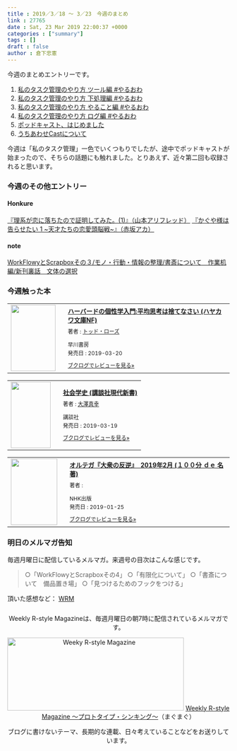 ```yaml
---
title : 2019／3／18 〜 3／23　今週のまとめ
link : 27765
date : Sat, 23 Mar 2019 22:00:37 +0000
categories : ["summary"]
tags : []
draft : false
author : 倉下忠憲
---
```


今週のまとめエントリーです。
 
<ol>
<li><a href="https://rashita.net/blog/?p=27445">私のタスク管理のやり方 ツール編 #やるおわ</a></li>
<li><a href="https://rashita.net/blog/?p=27512">私のタスク管理のやり方 下処理編 #やるおわ</a></li>
<li><a href="https://rashita.net/blog/?p=27570">私のタスク管理のやり方 やること編 #やるおわ</a></li>
<li><a href="https://rashita.net/blog/?p=27610">私のタスク管理のやり方 ログ編 #やるおわ</a></li>
<li><a href="https://rashita.net/blog/?p=27666">ポッドキャスト、はじめました</a></li>
<li><a href="https://rashita.net/blog/?p=27735">うちあわせCastについて</a></li>
</ol>

今週は「私のタスク管理」一色でいくつもりでしたが、途中でポッドキャストが始まったので、そちらの話題にも触れました。とりあえず、近々第二回も収録されると思います。

<h3>今週のその他エントリー</h3>

<H4>Honkure</H4>

<a href="http://honkure.net/rbook/archives/2970">『理系が恋に落ちたので証明してみた。(1)』（山本アリフレッド）</a>
<a href="http://honkure.net/rbook/archives/2974">『かぐや様は告らせたい 1 ~天才たちの恋愛頭脳戦~』（赤坂アカ）</a>

<H4>note</H4>

<a href="https://note.mu/rashita/n/nfb1f27acf16a">WorkFlowyとScrapboxその３/モノ・行動・情報の整理/書斎について　作業机編/新刊裏話　文体の選択</a>

<H3>今週触った本</H3>

<div class="booklog_html"><table><tr><td class="booklog_html_image"><a href="https://www.amazon.co.jp/%E3%83%8F%E3%83%BC%E3%83%90%E3%83%BC%E3%83%89%E3%81%AE%E5%80%8B%E6%80%A7%E5%AD%A6%E5%85%A5%E9%96%80-%E5%B9%B3%E5%9D%87%E6%80%9D%E8%80%83%E3%81%AF%E6%8D%A8%E3%81%A6%E3%81%AA%E3%81%95%E3%81%84-%E3%83%8F%E3%83%A4%E3%82%AB%E3%83%AF%E6%96%87%E5%BA%ABNF-%E3%83%88%E3%83%83%E3%83%89-%E3%83%AD%E3%83%BC%E3%82%BA/dp/4150505373?SubscriptionId=0AVSM5SVKRWTFMG7ZR82&tag=rashita1000-22&linkCode=xm2&camp=2025&creative=165953&creativeASIN=4150505373" target="_blank"><img src="https://images-fe.ssl-images-amazon.com/images/I/415cwVnyK8L._SL160_.jpg" width="101" height="150" style="border:0;border-radius:0;" /></a></td><td class="booklog_html_info" style="padding-left:20px;"><div class="booklog_html_title" style="margin-bottom:10px;font-size:14px;font-weight:bold;"><a href="https://www.amazon.co.jp/%E3%83%8F%E3%83%BC%E3%83%90%E3%83%BC%E3%83%89%E3%81%AE%E5%80%8B%E6%80%A7%E5%AD%A6%E5%85%A5%E9%96%80-%E5%B9%B3%E5%9D%87%E6%80%9D%E8%80%83%E3%81%AF%E6%8D%A8%E3%81%A6%E3%81%AA%E3%81%95%E3%81%84-%E3%83%8F%E3%83%A4%E3%82%AB%E3%83%AF%E6%96%87%E5%BA%ABNF-%E3%83%88%E3%83%83%E3%83%89-%E3%83%AD%E3%83%BC%E3%82%BA/dp/4150505373?SubscriptionId=0AVSM5SVKRWTFMG7ZR82&tag=rashita1000-22&linkCode=xm2&camp=2025&creative=165953&creativeASIN=4150505373" target="_blank">ハーバードの個性学入門:平均思考は捨てなさい (ハヤカワ文庫NF)</a></div><div style="margin-bottom:10px;"><div class="booklog_html_author" style="margin-bottom:15px;font-size:12px;;line-height:1.2em">著者 : <a href="https://booklog.jp/author/%E3%83%88%E3%83%83%E3%83%89%E3%83%BB%E3%83%AD%E3%83%BC%E3%82%BA" target="_blank">トッド・ローズ</a></div><div class="booklog_html_manufacturer" style="margin-bottom:5px;font-size:12px;;line-height:1.2em">早川書房</div><div class="booklog_html_release" style="font-size:12px;;line-height:1.2em">発売日 : 2019-03-20</div></div><div class="booklog_html_link_amazon"><a href="https://booklog.jp/item/1/4150505373" style="font-size:12px;" target="_blank">ブクログでレビューを見る»</a></div></td></tr></table></div>

<div class="booklog_html"><table><tr><td class="booklog_html_image"><a href="https://www.amazon.co.jp/%E7%A4%BE%E4%BC%9A%E5%AD%A6%E5%8F%B2-%E8%AC%9B%E8%AB%87%E7%A4%BE%E7%8F%BE%E4%BB%A3%E6%96%B0%E6%9B%B8-%E5%A4%A7%E6%BE%A4-%E7%9C%9F%E5%B9%B8/dp/4062884496?SubscriptionId=0AVSM5SVKRWTFMG7ZR82&tag=rashita1000-22&linkCode=xm2&camp=2025&creative=165953&creativeASIN=4062884496" target="_blank"><img src="https://images-fe.ssl-images-amazon.com/images/I/51cQfCc%2BktL._SL160_.jpg" width="90" height="150" style="border:0;border-radius:0;" /></a></td><td class="booklog_html_info" style="padding-left:20px;"><div class="booklog_html_title" style="margin-bottom:10px;font-size:14px;font-weight:bold;"><a href="https://www.amazon.co.jp/%E7%A4%BE%E4%BC%9A%E5%AD%A6%E5%8F%B2-%E8%AC%9B%E8%AB%87%E7%A4%BE%E7%8F%BE%E4%BB%A3%E6%96%B0%E6%9B%B8-%E5%A4%A7%E6%BE%A4-%E7%9C%9F%E5%B9%B8/dp/4062884496?SubscriptionId=0AVSM5SVKRWTFMG7ZR82&tag=rashita1000-22&linkCode=xm2&camp=2025&creative=165953&creativeASIN=4062884496" target="_blank">社会学史 (講談社現代新書)</a></div><div style="margin-bottom:10px;"><div class="booklog_html_author" style="margin-bottom:15px;font-size:12px;;line-height:1.2em">著者 : <a href="https://booklog.jp/author/%E5%A4%A7%E6%BE%A4%E7%9C%9F%E5%B9%B8" target="_blank">大澤真幸</a></div><div class="booklog_html_manufacturer" style="margin-bottom:5px;font-size:12px;;line-height:1.2em">講談社</div><div class="booklog_html_release" style="font-size:12px;;line-height:1.2em">発売日 : 2019-03-19</div></div><div class="booklog_html_link_amazon"><a href="https://booklog.jp/item/1/4062884496" style="font-size:12px;" target="_blank">ブクログでレビューを見る»</a></div></td></tr></table></div>

<div class="booklog_html"><table><tr><td class="booklog_html_image"><a href="https://www.amazon.co.jp/%E3%82%AA%E3%83%AB%E3%83%86%E3%82%AC%E3%80%8E%E5%A4%A7%E8%A1%86%E3%81%AE%E5%8F%8D%E9%80%86%E3%80%8F-2019%E5%B9%B42%E6%9C%88-%EF%BC%91%EF%BC%90%EF%BC%90%E5%88%86-%EF%BD%84%EF%BD%85-%E5%90%8D%E8%91%97-%E4%B8%AD%E5%B3%B6/dp/4142230956?SubscriptionId=0AVSM5SVKRWTFMG7ZR82&tag=rashita1000-22&linkCode=xm2&camp=2025&creative=165953&creativeASIN=4142230956" target="_blank"><img src="https://images-fe.ssl-images-amazon.com/images/I/51PFk4M8UyL._SL160_.jpg" width="105" height="150" style="border:0;border-radius:0;" /></a></td><td class="booklog_html_info" style="padding-left:20px;"><div class="booklog_html_title" style="margin-bottom:10px;font-size:14px;font-weight:bold;"><a href="https://www.amazon.co.jp/%E3%82%AA%E3%83%AB%E3%83%86%E3%82%AC%E3%80%8E%E5%A4%A7%E8%A1%86%E3%81%AE%E5%8F%8D%E9%80%86%E3%80%8F-2019%E5%B9%B42%E6%9C%88-%EF%BC%91%EF%BC%90%EF%BC%90%E5%88%86-%EF%BD%84%EF%BD%85-%E5%90%8D%E8%91%97-%E4%B8%AD%E5%B3%B6/dp/4142230956?SubscriptionId=0AVSM5SVKRWTFMG7ZR82&tag=rashita1000-22&linkCode=xm2&camp=2025&creative=165953&creativeASIN=4142230956" target="_blank">オルテガ『大衆の反逆』　2019年2月 (１００分 ｄｅ 名著)</a></div><div style="margin-bottom:10px;"><div class="booklog_html_author" style="margin-bottom:15px;font-size:12px;;line-height:1.2em">著者 : </div><div class="booklog_html_manufacturer" style="margin-bottom:5px;font-size:12px;;line-height:1.2em">NHK出版</div><div class="booklog_html_release" style="font-size:12px;;line-height:1.2em">発売日 : 2019-01-25</div></div><div class="booklog_html_link_amazon"><a href="https://booklog.jp/item/1/4142230956" style="font-size:12px;" target="_blank">ブクログでレビューを見る»</a></div></td></tr></table></div>

<h3>明日のメルマガ告知</h3>

毎週月曜日に配信しているメルマガ。来週号の目次はこんな感じです。

<blockquote>
○「WorkFlowyとScrapboxその4」
○「有限化について」
○「書斎について　備品置き場」
○「見つけるためのフックをつける」
</blockquote>


頂いた感想など：
<a class="twitter-timeline"  href="https://twitter.com/rashita2/timelines/427262290753097729"  data-widget-id="427265271171010561">WRM</a>
    <script>!function(d,s,id){var js,fjs=d.getElementsByTagName(s)[0],p=/^http:/.test(d.location)?'http':'https';if(!d.getElementById(id)){js=d.createElement(s);js.id=id;js.src=p+"://platform.twitter.com/widgets.js";fjs.parentNode.insertBefore(js,fjs);}}(document,"script","twitter-wjs");</script>


<div style="text-align:center;margin-top:25px;">
Weekly R-style Magazineは、毎週月曜日の朝7時に配信されているメルマガです。

<a href="http://www.mag2.com/m/0001185133.html" target="_blank"><img src="https://rashita.net/blog/wp-content/uploads/2010/09/mmbanner.jpg" alt="Weeky R-style Magazine" width="400" height="165" class="alignnone size-full wp-image-12201" /></a>
<a href="http://www.mag2.com/m/0001185133.html" target="_blank">Weekly R-style Magazine ～プロトタイプ・シンキング～</a>（まぐまぐ）

ブログに書けないテーマ、長期的な連載、日々考えていることなどをお送りしています。
</div> 
